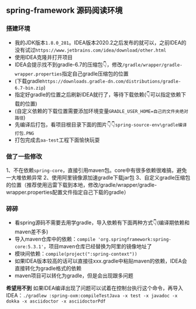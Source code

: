 spring-framework 源码阅读环境
---


### 搭建环境
- 我的JDK版本`1.8.0_281`。IDEA版本2020.2之后发布的就可以，之前IDEA的没有试过`https://www.jetbrains.com/idea/download/other.html`
- 使用IDEA克隆并打开项目
- IDEA会提示找不到gradle-6.7的压缩包👇，修改`/gradle/wrapper/gradle-wrapper.properties`指定自己gradle压缩包的位置
- (下载gradle`https://downloads.gradle-dn.com/distributions/gradle-6.7-bin.zip`)
- 指定好gradle的位置之后刷新IDEA就行了，等待下载依赖(👇可以指定依赖下载的位置)
- (自定义依赖的下载位置需要添加环境变量`GRADLE_USER_HOME=自己的文件夹绝对路径`)
- 先编译后打包，看项目根目录下面的图片👇👇`spring-source-env\gradle编译打包.PNG`
- 打包完成去`aa-test`工程下面愉快玩耍


### 做了一些修改
1、不在依赖`spring-core`，直接引用maven包。core中有很多依赖很难搞，避免一大堆依赖异常
2、使用阿里镜像源加速gradle下载jar包
3、自定义gradle压缩包的位置（推荐使用迅雷下载到本地，修改/gradle/wrapper/gradle-wrapper.properties配置文件指定自己下载的gradle）


### 碎碎
- 看spring源码不需要去用学gradle，导入依赖有下面两种方式👇(编译期依赖和maven差不多)
- 导入maven仓库中的依赖：`compile 'org.springframework:spring-core:5.3.1'`，项目maven仓库已经替换为阿里的镜像地址了
- 模块间依赖：`compile(project(":spring-context"))`
- 如果IDEA版本较高的话可以直接往xxx.gradle中粘贴maven的依赖，IDEA会直接转化为gradle格式的依赖
- maven项目可以转化为gradle，但是会出现跟多问题

 
**希望用不到**
如果IDEA编译出现了问题可以试着在控制台执行这个命令，再导入IDEA：`./gradlew :spring-oxm:compileTestJava -x test -x javadoc -x dokka -x asciidoctor -x asciidoctorPdf`

